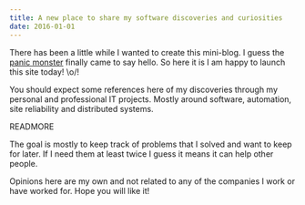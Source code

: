 ```yaml
---
title: A new place to share my software discoveries and curiosities
date: 2016-01-01
---
```


There has been a little while I wanted to create this mini-blog. I guess the [panic monster](https://www.ted.com/talks/tim_urban_inside_the_mind_of_a_master_procrastinator?language=en) finally came to say hello. So here it is I am happy to launch this site today! \o/!

You should expect some references here of my discoveries through my personal and professional IT projects. Mostly around software, automation, site reliability and distributed systems.

READMORE

The goal is mostly to keep track of problems that I solved and want to keep for later. If I need them at least twice I guess it means it can help other people.

Opinions here are my own and not related to any of the companies I work or have worked for. Hope you will like it!
